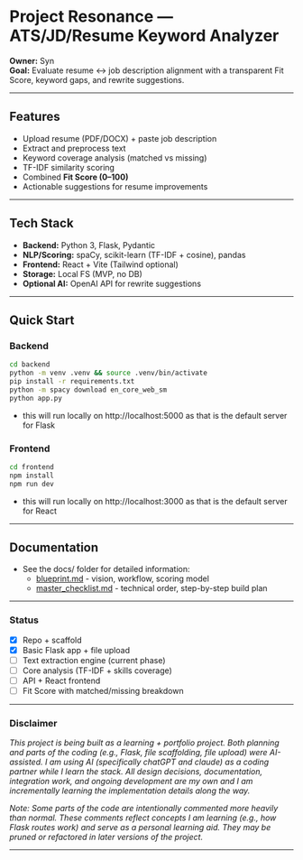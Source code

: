 # Project Resonance — ATS/JD/Resume Keyword Analyzer

**Owner:** Syn  
**Goal:** Evaluate resume ↔ job description alignment with a transparent Fit Score, keyword gaps, and rewrite suggestions.

---

## Features
- Upload resume (PDF/DOCX) + paste job description  
- Extract and preprocess text  
- Keyword coverage analysis (matched vs missing)  
- TF-IDF similarity scoring  
- Combined **Fit Score (0–100)**  
- Actionable suggestions for resume improvements  

---

## Tech Stack
- **Backend:** Python 3, Flask, Pydantic  
- **NLP/Scoring:** spaCy, scikit-learn (TF-IDF + cosine), pandas  
- **Frontend:** React + Vite (Tailwind optional)  
- **Storage:** Local FS (MVP, no DB)  
- **Optional AI:** OpenAI API for rewrite suggestions  

---

## Quick Start

### Backend
``` bash
cd backend
python -m venv .venv && source .venv/bin/activate
pip install -r requirements.txt
python -m spacy download en_core_web_sm
python app.py
```
- this will run locally on http://localhost:5000 as that is the default server for Flask

### Frontend
``` bash
cd frontend
npm install
npm run dev
```
- this will run locally on http://localhost:3000 as that is the default server for React

---

## Documentation

- See the docs/ folder for detailed information:
  - [blueprint.md](./docs/blueprint.md) - vision, workflow, scoring model
  - [master_checklist.md](./docs/master_checklist.md) - technical order, step-by-step build plan

---

### Status

- [X] Repo + scaffold
- [X] Basic Flask app + file upload
- [ ] Text extraction engine (current phase)
- [ ] Core analysis (TF-IDF + skills coverage)
- [ ] API + React frontend
- [ ] Fit Score with matched/missing breakdown

--- 

### Disclaimer

_This project is being built as a learning + portfolio project. Both planning and parts of the coding (e.g., Flask, file scaffolding, file upload) were AI-assisted. I am using AI (specifically chatGPT and claude) as a coding partner while I learn the stack. All design decisions, documentation, integration work, and ongoing development are my own and I am incrementally learning the implementation details along the way._

_Note: Some parts of the code are intentionally commented more heavily than normal. These comments reflect concepts I am learning (e.g., how Flask routes work) and serve as a personal learning aid. They may be pruned or refactored in later versions of the project._

---
